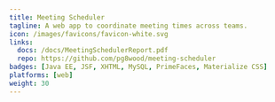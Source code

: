 ```yaml
---
title: Meeting Scheduler
tagline: A web app to coordinate meeting times across teams.
icon: /images/favicons/favicon-white.svg
links:
  docs: /docs/MeetingSchedulerReport.pdf
  repo: https://github.com/pg8wood/meeting-scheduler
badges: [Java EE, JSF, XHTML, MySQL, PrimeFaces, Materialize CSS]
platforms: [web]
weight: 30
---
```


